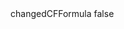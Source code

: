 <?xml version="1.0" encoding="UTF-8"?>
<CustomMetadata xmlns="http://soap.sforce.com/2006/04/metadata">
    <label>changedCFFormula</label>
    <protected>false</protected>
</CustomMetadata>
